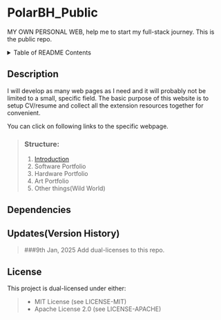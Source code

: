 # PolarBH_Public
MY OWN PERSONAL WEB, help me to start my full-stack journey.
This is the public repo.

<!-- TABLE OF README CONTENTS -->
<details>
  <summary>Table of README Contents</summary>
  <ol>
    <li><a href="#description">About This Project</a>
    <li><a href="#dependencies">The tool I use</a></li>
    <li><a href="#updatesversion-history">Update records</a></li>
    <li><a href="#license">License(s)</a></li>
    <li><a href="#contributing">Contributing</a></li>
    <li><a href="#acknowledgments">Acknowledgments</a></li>
  </ol>
</details>

## Description
I will develop as many web pages as I need and it will probably not be limited to a small, specific field. The basic purpose of this website is to setup CV/resume and collect all the extension resources together for convenient.

You can click on following links to the specific webpage.
> ### Structure:
> 1. <a href="#description">Introduction</a>
> 2. Software Portfolio
> 3. Hardware Portfolio
> 4. Art Portfolio
> 5. Other things(Wild World)


## Dependencies


## Updates(Version History)
>###9th Jan, 2025
>Add dual-licenses to this repo.


## License
This project is dual-licensed under either:
>- MIT License (see LICENSE-MIT)
>- Apache License 2.0 (see LICENSE-APACHE)

